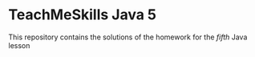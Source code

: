 # TeachMeSkills Java 5
This repository contains the solutions of the homework for the _fifth_ Java lesson